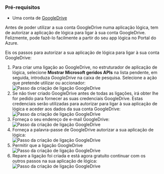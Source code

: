 ### <a name="prerequisites"></a>Pré-requisitos

- Uma conta de [GoogleDrive](https://www.google.com/drive/)  


Antes de poder utilizar a sua conta GoogleDrive numa aplicação lógica, tem de autorizar a aplicação de lógica para ligar à sua conta GoogleDrive. Felizmente, pode fazê-lo facilmente a partir do seu app lógica no Portal do Azure.  

Eis os passos para autorizar a sua aplicação de lógica para ligar à sua conta GoogleDrive:  
1. Para criar uma ligação ao GoogleDrive, no estruturador de aplicação de lógica, selecione **Mostrar Microsoft geridos APIs** na lista pendente, em seguida, introduza *GoogleDrive* na caixa de pesquisa. Selecione a ação que pretende utilizar ou accionador:  
![Passo da criação de ligação GoogleDrive](./media/connectors-create-api-googledrive/googledrive-1.png)  
2. Se não tiver criado GoogleDrive antes de todas as ligações, irá obter lhe for pedido para fornecer as suas credenciais GoogleDrive. Estas credenciais serão utilizadas para autorizar para ligar à sua aplicação de lógica e aceder aos dados da sua conta GoogleDrive:  
![Passo da criação de ligação GoogleDrive](./media/connectors-create-api-googledrive/googledrive-2.png)  
3. Forneça o seu endereço de e-mail GoogleDrive:  
 ![Passo da criação de ligação GoogleDrive](./media/connectors-create-api-googledrive/googledrive-3.png)  
4. Forneça a palavra-passe de GoogleDrive autorizar a sua aplicação de lógica:  
![Passo da criação de ligação GoogleDrive](./media/connectors-create-api-googledrive/googledrive-4.png)
5. Permitir que a ligação GoogleDrive  
![Passo da criação de ligação GoogleDrive](./media/connectors-create-api-googledrive/googledrive-5.png)  
6. Repare a ligação foi criada e está agora gratuito continuar com os outros passos na sua aplicação de lógica:  
![Passo da criação de ligação GoogleDrive](./media/connectors-create-api-googledrive/googledrive-6.png)  

